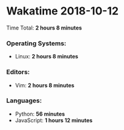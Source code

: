 # Wakatime 2018-10-12

Time Total: **2 hours 8 minutes**

### Operating Systems:
- Linux: **2 hours 8 minutes** 

### Editors:
- Vim: **2 hours 8 minutes** 

### Languages:
- Python: **56 minutes** 
- JavaScript: **1 hours 12 minutes** 

